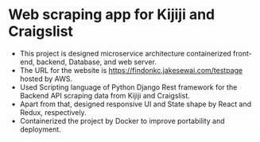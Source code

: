 # Web scraping app for Kijiji and Craigslist
- This project is designed microservice architecture containerized front-end, backend, Database, and web server.
- The URL for the website is https://findonkc.jakesewai.com/testpage hosted by AWS.
- Used Scripting language of Python Django Rest framework for the Backend API scraping data from Kijiji and Craigslist.
- Apart from that, designed responsive UI and State shape by React and Redux, respectively.
- Containerized the project by Docker to improve portability and deployment.
